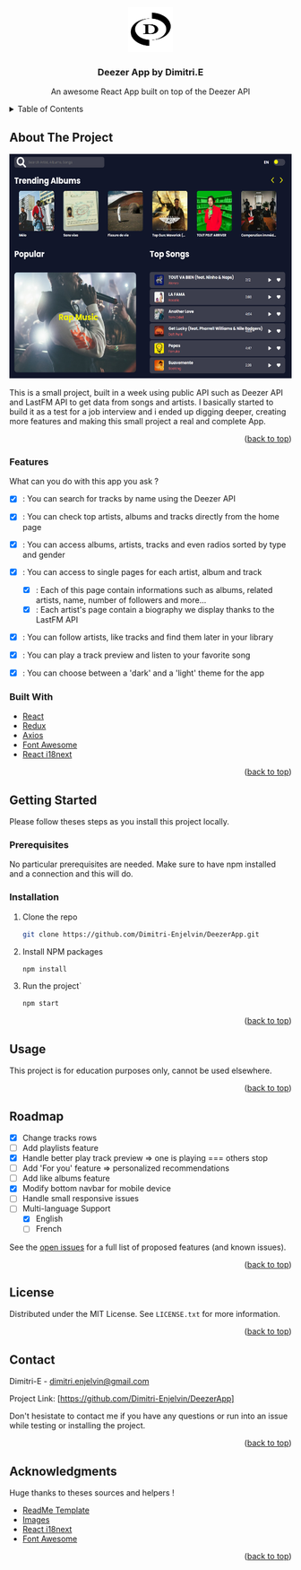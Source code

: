<div id="top"></div>

<!-- PROJECT LOGO -->
<br />
<div align="center">
  <a href="https://github.com/Dimitri-Enjelvin/DeezerApp">
    <img src="./public/icon.png" alt="Logo" width="80" height="80">
  </a>

  <h3 align="center">Deezer App by Dimitri.E</h3>

  <p align="center">
    An awesome React App built on top of the Deezer API
    <br />
  </p>
</div>



<!-- TABLE OF CONTENTS -->
<details>
  <summary>Table of Contents</summary>
  <ol>
    <li>
      <a href="#about-the-project">About The Project</a>
      <ul>
        <li><a href="#built-with">Built With</a></li>
      </ul>
    </li>
    <li>
      <a href="#getting-started">Getting Started</a>
      <ul>
        <li><a href="#prerequisites">Prerequisites</a></li>
        <li><a href="#installation">Installation</a></li>
      </ul>
    </li>
    <li><a href="#usage">Usage</a></li>
    <li><a href="#roadmap">Roadmap</a></li>
    <li><a href="#license">License</a></li>
    <li><a href="#contact">Contact</a></li>
    <li><a href="#acknowledgments">Acknowledgments</a></li>
  </ol>
</details>



<!-- ABOUT THE PROJECT -->
## About The Project


<div align="center">
    <img src="./src/assets/readme/screenshot-home-page.png" alt="Logo" width="600" height="400">
</div>


This is a small project, built in a week using public API such as Deezer API and LastFM API to get data from songs and artists.
I basically started to build it as a test for a job interview and i ended up digging deeper, creating more features and making this small project a real and complete App.


<p align="right">(<a href="#top">back to top</a>)</p>


### Features

What can you do with this app you ask ?

- [x] : You can search for tracks by name using the Deezer API
- [x] : You can check top artists, albums and tracks directly from the home page
- [x] : You can access albums, artists, tracks and even radios sorted by type and gender
- [x] : You can access to single pages for each artist, album and track
    - [x] : Each of this page contain informations such as albums, related artists, name, number of followers and more...
    - [x] : Each artist's page contain a biography we display thanks to the LastFM API
- [x] : You can follow artists, like tracks and find them later in your library
- [x] : You can play a track preview and listen to your favorite song
- [x] : You can choose between a 'dark' and a 'light' theme for the app 



### Built With

* [React](https://reactjs.org/)
* [Redux](https://redux-toolkit.js.org/)
* [Axios](https://axios-http.com/)
* [Font Awesome](https://fontawesome.com/)
* [React i18next](https://react.i18next.com/)

<p align="right">(<a href="#top">back to top</a>)</p>



<!-- GETTING STARTED -->
## Getting Started

Please follow theses steps as you install this project locally.

### Prerequisites

No particular prerequisites are needed. Make sure to have npm installed and a connection and this will do.

### Installation


1. Clone the repo
   ```sh
   git clone https://github.com/Dimitri-Enjelvin/DeezerApp.git
   ```
3. Install NPM packages
   ```sh
   npm install
   ```
4. Run the project`
   ```sh
   npm start
   ```

<p align="right">(<a href="#top">back to top</a>)</p>



<!-- USAGE EXAMPLES -->
## Usage

This project is for education purposes only, cannot be used elsewhere.

<p align="right">(<a href="#top">back to top</a>)</p>



<!-- ROADMAP -->
## Roadmap

- [x] Change tracks rows
- [ ] Add playlists feature
- [x] Handle better play track preview => one is playing === others stop
- [ ] Add 'For you' feature => personalized recommendations
- [ ] Add like albums feature
- [x] Modify bottom navbar for mobile device
- [ ] Handle small responsive issues
- [ ] Multi-language Support
    - [x] English
    - [ ] French

See the [open issues](https://github.com/Dimitri-Enjelvin/DeezerApp/issues) for a full list of proposed features (and known issues).

<p align="right">(<a href="#top">back to top</a>)</p>


<!-- LICENSE -->
## License

Distributed under the MIT License. See `LICENSE.txt` for more information.

<p align="right">(<a href="#top">back to top</a>)</p>



<!-- CONTACT -->
## Contact

Dimitri-E - dimitri.enjelvin@gmail.com

Project Link: [https://github.com/Dimitri-Enjelvin/DeezerApp]

Don't hesistate to contact me if you have any questions or run into an issue while testing or installing the project.

<p align="right">(<a href="#top">back to top</a>)</p>



<!-- ACKNOWLEDGMENTS -->
## Acknowledgments

Huge thanks to theses sources and helpers !

* [ReadMe Template](https://github.com/othneildrew/Best-README-Template)
* [Images](https://www.pexels.com/)
* [React i18next](https://react.i18next.com/)
* [Font Awesome](https://fontawesome.com)

<p align="right">(<a href="#top">back to top</a>)</p>
